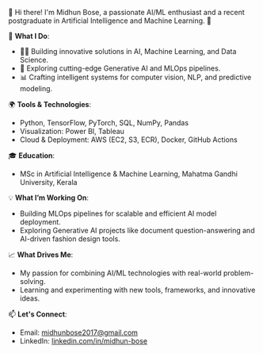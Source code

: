 👋 Hi there! I'm Midhun Bose, a passionate AI/ML enthusiast and a recent postgraduate in Artificial Intelligence and Machine Learning. 🚀

🌟 **What I Do**:
- 👩‍💻 Building innovative solutions in AI, Machine Learning, and Data Science.
- 🔬 Exploring cutting-edge Generative AI and MLOps pipelines.
- 📊 Crafting intelligent systems for computer vision, NLP, and predictive modeling.

🌍 **Tools & Technologies**:
- Python, TensorFlow, PyTorch, SQL, NumPy, Pandas
- Visualization: Power BI, Tableau
- Cloud & Deployment: AWS (EC2, S3, ECR), Docker, GitHub Actions

🎓 **Education**:
- MSc in Artificial Intelligence & Machine Learning, Mahatma Gandhi University, Kerala

💡 **What I’m Working On**:
- Building MLOps pipelines for scalable and efficient AI model deployment.
- Exploring Generative AI projects like document question-answering and AI-driven fashion design tools.

📈 **What Drives Me**:
- My passion for combining AI/ML technologies with real-world problem-solving.
- Learning and experimenting with new tools, frameworks, and innovative ideas.

📫 **Let's Connect**:
- Email: midhunbose2017@gmail.com
- LinkedIn: [linkedin.com/in/midhun-bose](https://linkedin.com/in/midhun-bose)

